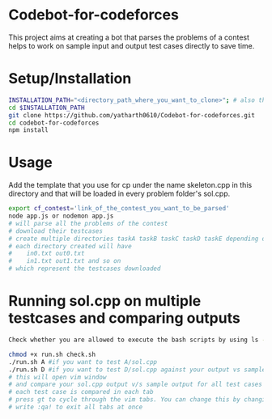 # Codebot-for-codeforces
This project aims at creating a bot that parses the problems of a contest helps to work on sample input and output test cases directly to save time.

# Setup/Installation
```bash
INSTALLATION_PATH="<directory_path_where_you_want_to_clone>"; # also the dir where you will write solution
cd $INSTALLATION_PATH
git clone https://github.com/yatharth0610/Codebot-for-codeforces.git
cd codebot-for-codeforces
npm install
```

# Usage
Add the template that you use for cp under the name skeleton.cpp in this directory and that will be loaded in every problem folder's sol.cpp.

```bash
export cf_contest='link_of_the_contest_you_want_to_be_parsed'
node app.js or nodemon app.js
# will parse all the problems of the contest
# download their testcases
# create multiple directories taskA taskB taskC taskD taskE depending on the number of problems in contest
# each directory created will have 
#    in0.txt out0.txt 
#    in1.txt out1.txt and so on 
# which represent the testcases downloaded
```

# Running sol.cpp on multiple testcases and comparing outputs
```bash
Check whether you are allowed to execute the bash scripts by using ls -la if the bash scripts are not executable then run

chmod +x run.sh check.sh
./run.sh A #if you want to test A/sol.cpp
./run.sh D #if you want to test D/sol.cpp against your output vs sample output
# this will open vim window
# and compare your sol.cpp output v/s sample output for all test cases
# each test case is compared in each tab
# press gt to cycle through the vim tabs. You can change this by changing your .vimrc and adding option of your choice. I have changed this to ctrl + -> and ctrl + <- but you can use whatever suits you.
# write :qa! to exit all tabs at once
```

